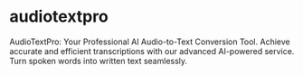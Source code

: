# audiotextpro
AudioTextPro: Your Professional AI Audio-to-Text Conversion Tool. Achieve accurate and efficient transcriptions with our advanced AI-powered service. Turn spoken words into written text seamlessly.
